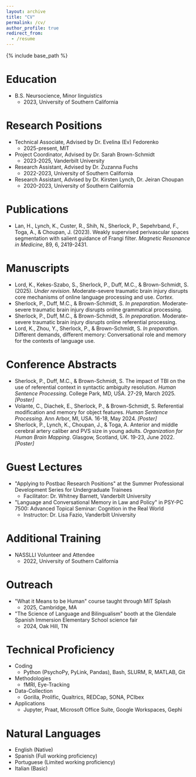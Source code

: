 ```yaml
---
layout: archive
title: "CV"
permalink: /cv/
author_profile: true
redirect_from:
  - /resume
---
```


{% include base_path %}

Education
======
* B.S. Neursocience, Minor linguistics
    * 2023, University of Southern California

Research Positions
======
* Technical Associate, Advised by Dr. Evelina (Ev) Fedorenko
    * 2025-present, MIT
* Project Coordinator, Advised by Dr. Sarah Brown-Schmidt
    * 2023-2025, Vanderbilt University
* Research Assistant, Advised by Dr. Zuzanna Fuchs
    * 2022-2023, University of Southern California
* Research Assistant, Advised by Dr. Kirsten Lynch, Dr. Jeiran Choupan
    * 2020-2023, University of Southern California

Publications
======
* Lan, H., Lynch, K., Custer, R., Shih, N., Sherlock, P., Sepehrband, F., Toga, A., & Choupan, J. (2023). Weakly supervised perivascular spaces segmentation with salient guidance of Frangi filter. _Magnetic Resonance in Medicine_, 89, 6, 2419-2431.

Manuscripts
======
* Lord, K., Kekes-Szabo, S., Sherlock, P., Duff, M.C., & Brown-Schmidt, S. (2025). _Under revision_. Moderate-severe traumatic brain injury disrupts core mechanisms of online language processing and use. _Cortex_.
* Sherlock, P., Duff, M.C., & Brown-Schmidt, S. _In preparation_. Moderate-severe traumatic brain injury disrupts online grammatical processing.
* Sherlock, P., Duff, M.C., & Brown-Schmidt, S. _In preparation_. Moderate-severe traumatic brain injury disrupts online referential processing.
* Lord, K., Zhou, Y., Sherlock, P., & Brown-Schmidt, S. _In preparation_. Different demands, different memory: Conversational role and memory for the contexts of language use.

Conference Abstracts
======
* Sherlock, P., Duff, M.C., & Brown-Schmidt, S. The impact of TBI on the use of referential context in syntactic ambiguity resolution. _Human Sentence Processing_. College Park, MD, USA. 27-29, March 2025. _\[Poster\]_
* Volante, C., Diachek, E., Sherlock, P., & Brown-Schmidt, S. Referential modification and memory for object features. _Human Sentence Processing_. Ann Arbor, MI, USA. 16-18, May 2024. _\[Poster\]_
* Sherlock, P., Lynch, K., Choupan, J., & Toga, A. Anterior and middle cerebral artery caliber and PVS size in young adults. _Organization for Human Brain Mapping_. Glasgow, Scotland, UK. 19-23, June 2022. _\[Poster\]_

Guest Lectures
======
* "Applying to Postbac Research Positions" at the Summer Professional Development Series for Undergraduate Trainees
    * Facilitator: Dr. Whitney Barnett, Vanderbilt University
* "Language and Conversational Memory in Law and Policy" in PSY-PC 7500: Advanced Topical Seminar: Cognition in the Real World
    * Instructor: Dr. Lisa Fazio, Vanderbilt University

Additional Training
======
* NASSLLI Volunteer and Attendee
    * 2022, University of Southern California

Outreach
======
* "What it Means to be Human" course taught through MIT Splash
    * 2025, Cambridge, MA
* "The Science of Language and Bilingualism" booth at the Glendale Spanish Immersion Elementary School science fair
    * 2024, Oak Hill, TN

Technical Proficiency
======
* Coding
    * Python (PsychoPy, PyLink, Pandas), Bash, SLURM, R, MATLAB, Git
* Methodologies
    * fMRI, Eye-Tracking
* Data-Collection
    * Gorilla, Prolific, Qualtrics, REDCap, SONA, PCIbex
* Applications
    * Jupyter, Praat, Microsoft Office Suite, Google Workspaces, Gephi

Natural Languages
======
* English (Native)
* Spanish (Full working proficiency)
* Portuguese (Limited working proficiency)
* Italian (Basic)
